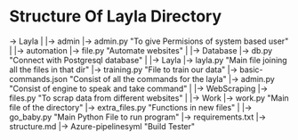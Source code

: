 # Structure Of Layla Directory

-> Layla
    |
    |-> admin
        |-> admin.py             "To give Permisions of system based user"
    |
    |-> automation
        |-> file.py             "Automate websites"
    |
    |-> Database
        |-> db.py               "Connect with Postgresql database"
    |
    |-> Layla
        |-> layla.py            "Main file joining all the files in that dir"
        |-> training.py         "File to train our data"
        |-> basic-commands.json "Consist of all the commands for the layla"
        |-> admin.py            "Consist of engine to speak and take command"
    |
    |-> WebScraping
        |-> files.py             "To scrap data from different websites"
    |
    |-> Work
        |-> work.py             "Main file of the directory"
        |-> extra_files.py      "Functions in new files"
    |
    |-> go_baby.py                "Main Python File to run program"
    |-> requirements.txt
    |-> structure.md
    |-> Azure-pipelinesyml      "Build Tester"